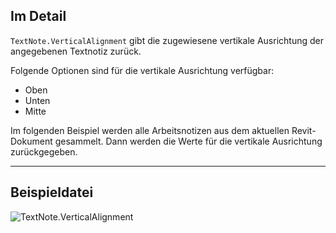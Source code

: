 ## Im Detail
`TextNote.VerticalAlignment` gibt die zugewiesene vertikale Ausrichtung der angegebenen Textnotiz zurück.

Folgende Optionen sind für die vertikale Ausrichtung verfügbar:
- Oben
- Unten
- Mitte

Im folgenden Beispiel werden alle Arbeitsnotizen aus dem aktuellen Revit-Dokument gesammelt. Dann werden die Werte für die vertikale Ausrichtung zurückgegeben.

___
## Beispieldatei

![TextNote.VerticalAlignment](./Revit.Elements.TextNote.VerticalAlignment_img.jpg)

